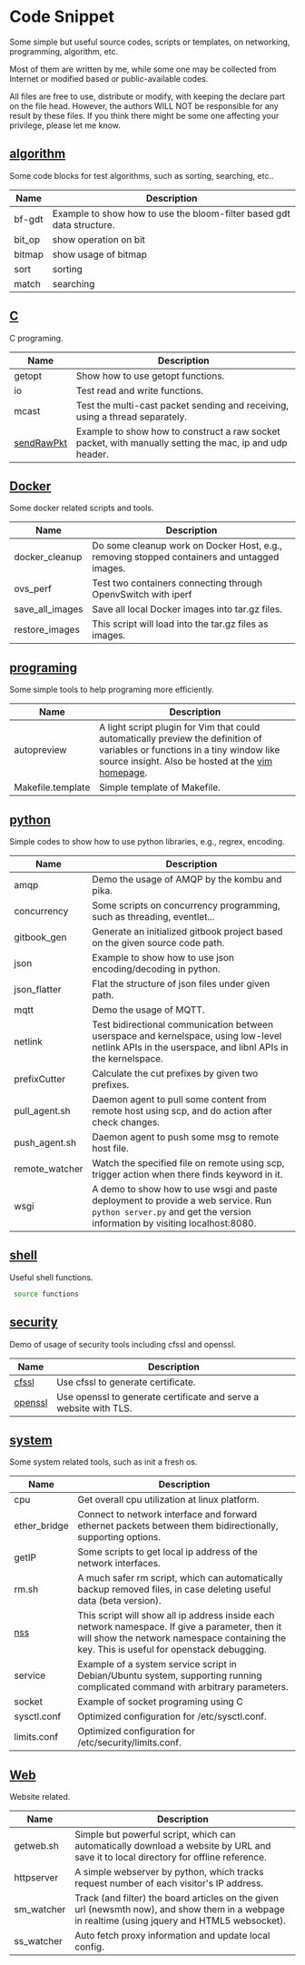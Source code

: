 Code Snippet
============

Some simple but useful source codes, scripts or templates, on networking, programming, algorithm, etc.

Most of them are written by me, while some one may be collected from Internet or modified based or public-available codes.

All files are free to use, distribute or modify, with keeping the declare part on the file head. However, the authors WILL NOT be responsible for any result by these files. If you think there might be some one affecting your privilege, please let me know.


## [algorithm](algorithm)
Some code blocks for test algorithms, such as sorting, searching, etc..

Name | Description
-- | --
bf-gdt | Example to show how to use the bloom-filter based gdt data structure.
bit_op | show operation on bit
bitmap | show usage of bitmap
sort | sorting
match | searching

## [C](c)

C programing.

Name | Description
-- | --
getopt | Show how to use getopt functions.
io | Test read and write functions.
mcast | Test the multi-cast packet sending and receiving, using a thread separately.
[sendRawPkt](c/sendRawPkt) | Example to show how to construct a raw socket packet, with manually setting the mac, ip and udp header.

## [Docker](docker)
Some docker related scripts and tools.

Name | Description
-- | --
docker_cleanup | Do some cleanup work on Docker Host, e.g., removing stopped containers and untagged images.
ovs_perf | Test two containers connecting through OpenvSwitch with iperf
save_all_images | Save all local Docker images into tar.gz files.
restore_images | This script will load into the tar.gz files as images.

## [programing](programing)
Some simple tools to help programing more efficiently.

Name | Description
-- | --
autopreview | A light script plugin for Vim that could automatically preview the definition of variables or functions in a tiny window like source insight. Also be hosted at the [vim homepage](http://www.vim.org/scripts/script.php?script_id=2228).
Makefile.template | Simple template of Makefile.

## [python](python)
Simple codes to show how to use python libraries, e.g., regrex, encoding.

Name | Description
-- | --
amqp | Demo the usage of AMQP by the kombu and pika.
concurrency | Some scripts on concurrency programming, such as threading, eventlet...
gitbook_gen | Generate an initialized gitbook project based on the given source code path.
json | Example to show how to use json encoding/decoding in python.
json_flatter | Flat the structure of json files under given path.
mqtt | Demo the usage of MQTT.
netlink | Test bidirectional communication between userspace and kernelspace, using low-level netlink APIs in the userspace, and libnl APIs in the kernelspace.
prefixCutter | Calculate the cut prefixes by given two prefixes.
pull_agent.sh | Daemon agent to pull some content from remote host using scp, and do action after check changes.
push_agent.sh | Daemon agent to push some msg to remote host file.
remote_watcher | Watch the specified file on remote using scp, trigger action when there finds keyword in it.
wsgi | A demo to show how to use wsgi and paste deployment to provide a web service. Run `python server.py` and get the version information by visiting localhost:8080.

## [shell](shell)
Useful shell functions.

```bash
 source functions
```

## [security](security)
Demo of usage of security tools including cfssl and openssl.

Name | Description
-- | --
[cfssl](security/cfssl) | Use cfssl to generate certificate.
[openssl](security/openssl) | Use openssl to generate certificate and serve a website with TLS.

## [system](system)
Some system related tools, such as init a fresh os.

Name | Description
-- | --
cpu | Get overall cpu utilization at linux platform.
ether_bridge | Connect to network interface and forward ethernet packets between them bidirectionally, supporting options.
getIP | Some scripts to get local ip address of the network interfaces.
rm.sh | A much safer rm script, which can automatically backup removed files, in case deleting useful data (beta version).
[nss](system/nss) | This script will show all ip address inside each network namespace. If give a parameter, then it will show the network namespace containing the key. This is useful for openstack debugging.
service | Example of a system service script in Debian/Ubuntu system, supporting running complicated command with arbitrary parameters.
socket | Example of socket programing using C
sysctl.conf | Optimized configuration for /etc/sysctl.conf.
limits.conf | Optimized configuration for /etc/security/limits.conf.

## [Web](web)

Website related.

Name | Description
-- | --
getweb.sh | Simple but powerful script, which can automatically download a website by URL and save it to local directory for offline reference.
httpserver | A simple webserver by python, which tracks request number of each visitor's IP address.
sm_watcher | Track (and filter) the board articles on the given url (newsmth now), and show them in a webpage in realtime (using jquery and HTML5 websocket).
ss_watcher | Auto fetch proxy information and update local config.

